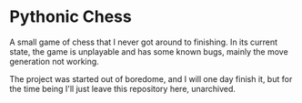 # Pythonic Chess
A small game of chess that I never got around to finishing. In its current state, the game is unplayable and has some known bugs, mainly the move generation not working.

The project was started out of boredome, and I will one day finish it, but for the time being I'll just leave this repository here, unarchived.